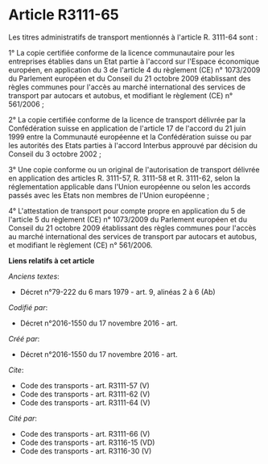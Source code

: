 # Article R3111-65

Les titres administratifs de transport mentionnés à l'article R. 3111-64 sont : 

1° La copie certifiée conforme de la licence communautaire pour les entreprises établies dans un Etat partie à l'accord sur
l'Espace économique européen, en application du 3 de l'article 4 du règlement (CE) n° 1073/2009 du Parlement européen et du
Conseil du 21 octobre 2009 établissant des règles communes pour l'accès au marché international des services de transport par
autocars et autobus, et modifiant le règlement (CE) n° 561/2006 ; 

2° La copie certifiée conforme de la licence de transport délivrée par la Confédération suisse en application de l'article 17
de l'accord du 21 juin 1999 entre la Communauté européenne et la Confédération suisse ou par les autorités des Etats parties
à l'accord Interbus approuvé par décision du Conseil du 3 octobre 2002 ; 

3° Une copie conforme ou un original de l'autorisation de transport délivrée en application des articles R. 3111-57, R.
3111-58 et R. 3111-62, selon la réglementation applicable dans l'Union européenne ou selon les accords passés avec les Etats
non membres de l'Union européenne ; 

4° L'attestation de transport pour compte propre en application du 5 de l'article 5 du règlement (CE) n° 1073/2009 du
Parlement européen et du Conseil du 21 octobre 2009 établissant des règles communes pour l'accès au marché international des
services de transport par autocars et autobus, et modifiant le règlement (CE) n° 561/2006.

**Liens relatifs à cet article**

_Anciens textes_:

  - Décret n°79-222 du 6 mars 1979 - art. 9, alinéas 2 à 6  (Ab)

_Codifié par_:

  - Décret n°2016-1550 du 17 novembre 2016 - art.

_Créé par_:

  - Décret n°2016-1550 du 17 novembre 2016 - art.

_Cite_:

  - Code des transports - art. R3111-57 (V)
  - Code des transports - art. R3111-62 (V)
  - Code des transports - art. R3111-64 (V)

_Cité par_:

  - Code des transports - art. R3111-66 (V)
  - Code des transports - art. R3116-15 (VD)
  - Code des transports - art. R3116-30 (V)
